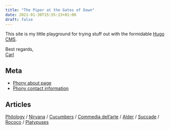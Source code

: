 ```yaml
---
title: "The Piper at the Gates of Dawn"
date: 2021-01-30T15:55:13+01:00
draft: false
---
```


This site is my little playground for trying stuff out with the
formidable [Hugo CMS](https://gohugo.io/).

Best regards,  
[Carl](https://hsm.tunnel53.net/)

## Meta

- [Phony about page](/about/)
- [Phony contact information](/contact/)

## Articles

[Philology](/article/philology/) /
[Nirvana](/article/nirvana/) /
[Cucumbers](/article/cucumbers/) /
[Commedia dell’arte](/article/commedia-dellarte/) /
[Alder](/article/alder/) /
[Succade](/article/succade/) /
[Rococo](/article/rococo/) /
[Platypuses](/article/platypuses/)

